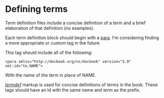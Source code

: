 # Defining terms

Term definition files include a concise definition of a term and a brief elaboration of that definition (no examples). 

Each term definition block should begin with a [para](https://tdg.docbook.org/tdg/5.0/para.html). I'm considering finding a more appropriate or custom tag in the future.

This tag should include all of the following:
```
<para xmlns="http://docbook.org/ns/docbook" version="5.0" xml:id="te.NAME">
```
With the name of the term in place of NAME. 

*[termdef](https://tdg.docbook.org/tdg/5.0/termdef.html)* markup is used for concise definitions of terms in the book. These tags should have an id with the same name and *term* as the prefix.
